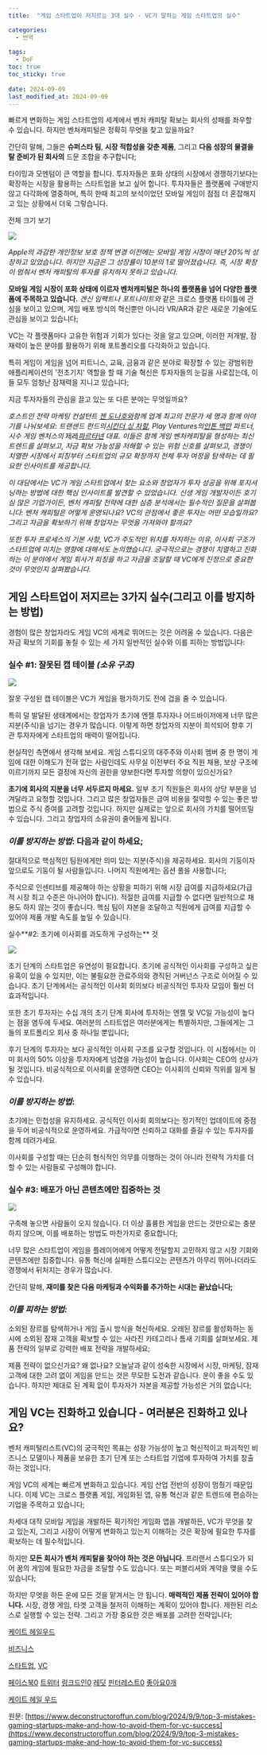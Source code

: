```yaml
---
title:  "게임 스타트업이 저지르는 3대 실수 - VC가 말하는 게임 스타트업의 실수"

categories:
  - 번역
  
tags:
  - DoF
toc: true
toc_sticky: true
 
date: 2024-09-09
last_modified_at: 2024-09-09
---
```

빠르게 변화하는 게임 스타트업의 세계에서 벤처 캐피탈 확보는 회사의 성패를 좌우할 수 있습니다. 하지만 벤처캐피털은 정확히 무엇을 찾고 있을까요?

간단히 말해, 그들은 **슈퍼스타 팀**, **시장 적합성을 갖춘 제품**, 그리고 **다음 성장의 물결을 탈 준비가 된 회사의** 드문 조합을 추구합니다;

타이밍과 모멘텀이 큰 역할을 합니다. 투자자들은 포화 상태의 시장에서 경쟁하기보다는 확장하는 시장을 활용하는 스타트업을 보고 싶어 합니다. 투자자들은 플랫폼에 구애받지 않고 다각화에 열중하며, 특히 한때 최고의 보석이었던 모바일 게임이 점점 더 혼잡해지고 있는 상황에서 더욱 그렇습니다.

전체 크기 보기

![](https://images.squarespace-cdn.com/content/v1/58af450eb3db2b0582612f1d/59acd285-37af-4e08-9bdb-7fcaaaa03a65/US+Market.png)

_Apple의 과감한 개인정보 보호 정책 변경 이전에는 모바일 게임 시장이 매년 20%씩 성장하고 있었습니다. 하지만 지금은 그 성장률이 10분의 1로 떨어졌습니다. 즉, 시장 확장이 멈춰서 벤처 캐피탈의 투자를 유치하지 못하고 있습니다._

**모바일 게임 시장이 포화 상태에 이르자 벤처캐피털은 하나의 플랫폼을 넘어 다양한 플랫폼에 주목하고 있습니다.** _겐신 임팩트나_ _포트나이트와_ 같은 크로스 플랫폼 타이틀에 관심을 보이고 있으며, 게임 배포 방식의 혁신뿐만 아니라 VR/AR과 같은 새로운 기술에도 관심을 보이고 있습니다;

VC는 각 플랫폼마다 고유한 위험과 기회가 있다는 것을 알고 있으며, 이러한 저개발, 잠재력이 높은 분야를 활용하기 위해 포트폴리오를 다각화하고 있습니다.

특히 게임이 게임을 넘어 피트니스, 교육, 금융과 같은 분야로 확장할 수 있는 광범위한 애플리케이션의 '전초기지' 역할을 할 때 기술 혁신은 투자자들의 눈길을 사로잡는데, 이들 모두 엄청난 잠재력을 지니고 있습니다;

지금 투자자들의 관심을 끌고 있는 또 다른 분야는 무엇일까요?

_호스트인 전략 마케팅 컨설턴트_ [_젠 도나호와_](https://www.linkedin.com/in/jenniferdonahoe/)_함께_ _업계 최고의 전문가 세 명과 함께 이야기를 나눠보세요:_ _트랜센드 펀드의_[_시칸더 싱 차할_](https://www.linkedin.com/in/sikander-singh-chahal-95325439/)_,_ [](https://www.linkedin.com/in/antonbackman/)_Play Ventures의_[_안톤 백만_](https://www.linkedin.com/in/antonbackman/) _파트너,_ [](https://www.linkedin.com/in/jerepartanen/)_시수 게임 벤처스의_ 제레[_파르타넨_](https://www.linkedin.com/in/jerepartanen/) _대표. 이들은 함께 게임 벤처캐피탈을 형성하는 최신 트렌드를 살펴보고, 자금 확보 가능성을 저해할 수 있는 위험 신호를 살펴보고, 경쟁이 치열한 시장에서 피칭부터 스타트업의 규모 확장까지 전체 투자 여정을 탐색하는 데 필요한 인사이트를 제공합니다._

_이 대담에서는 VC가 게임 스타트업에서 찾는 요소와 창업자가 투자 성공을 위해 포지셔닝하는 방법에 대한 핵심 인사이트를 발견할 수 있었습니다. 신생 게임 개발자이든 호기심 많은 기업가이든, 벤처 캐피탈 전략에 대한 심층 분석에서는 필수적인 질문을 살펴봅니다: 벤처 캐피털은 어떻게 운영되나요? VC의 관점에서 좋은 투자는 어떤 모습일까요? 그리고 자금을 확보하기 위해 창업자는 무엇을 가져와야 할까요?_

_또한 투자 프로세스의 기본 사항, VC가 주도적인 위치를 차지하는 이유, 이사회 구조가 스타트업에 미치는 영향에 대해서도 논의했습니다. 궁극적으로는 경쟁이 치열하고 진화하는 이 분야에서 게임 회사가 피칭을 하고 자금을 조달할 때 VC에게 진정으로 중요한 것이 무엇인지 살펴봤습니다._

## 게임 스타트업이 저지르는 3가지 실수(그리고 이를 방지하는 방법)

경험이 많은 창업자라도 게임 VC의 세계로 뛰어드는 것은 어려울 수 있습니다. 다음은 자금 확보의 기회를 놓칠 수 있는 세 가지 일반적인 실수와 이를 피하는 방법입니다:

### **실수 #1: 잘못된 캡 테이블 _(소유 구조)_**

![](https://images.squarespace-cdn.com/content/v1/58af450eb3db2b0582612f1d/1725877016458-EAXQMPP1LASVD8OPIXRS/unsplash-image-cqvy_cag4gI.jpg)

잘못 구성된 캡 테이블은 VC가 게임을 평가하기도 전에 겁을 줄 수 있습니다.

특히 덜 발달된 생태계에서는 창업자가 초기에 엔젤 투자자나 어드바이저에게 너무 많은 지분(주식)을 넘기는 경우가 많습니다. 이렇게 하면 창업자의 지분이 희석되어 향후 기관 투자자에게 스타트업의 매력이 떨어집니다.

현실적인 측면에서 생각해 보세요. 게임 스튜디오의 대주주와 이사회 멤버 중 한 명이 게임에 대한 이해도가 전혀 없는 사람인데도 사무실 이전부터 주요 직원 채용, 보상 구조에 이르기까지 모든 결정에 자신의 권한을 양보한다면 투자할 의향이 있으신가요?

**초기에 회사의 지분을 너무 서두르지 마세요.** 일부 초기 직원들은 회사의 상당 부분을 넘겨달라고 요청할 것입니다. 그리고 많은 창업자들은 급여 비용을 절약할 수 있는 좋은 방법으로 주식 증여를 고려할 것입니다. 하지만 실제로는 앞으로 회사의 가치를 떨어뜨릴 수 있습니다. 그리고 창업자의 소유권이 줄어들게 됩니다.

### **_이를 방지하는 방법_: 다음과** 같이 하세요;

절대적으로 핵심적인 팀원에게만 의미 있는 지분(주식)을 제공하세요. 회사의 기둥이자 앞으로도 기둥이 될 사람들입니다. 나머지 직원에게는 옵션 풀을 사용합니다;

주식으로 인센티브를 제공해야 하는 상황을 피하기 위해 시장 급여를 지급하세요(가급적 시장 최고 수준은 아니어야 합니다). 적절한 급여를 지급할 수 없다면 일반적으로 채용도 하지 않는 것이 좋습니다. 핵심 팀이 자본을 조달하고 직원에게 급여를 지급할 수 있어야 제품 개발 속도를 높일 수 있습니다.  
  
실수**#2: 초기에 이사회를 과도하게 구성하는** 것

![](https://images.squarespace-cdn.com/content/v1/58af450eb3db2b0582612f1d/1725875765082-Z04V9WJXPCEFRSROXKRN/unsplash-image-zZ7J5qri6qY.jpg)

초기 단계의 스타트업은 유연성이 필요합니다. 초기에 공식적인 이사회를 구성하고 싶은 유혹이 있을 수 있지만, 이는 불필요한 관료주의와 경직된 거버넌스 구조로 이어질 수 있습니다. 초기 단계에서는 공식적인 이사회 회의보다 비공식적인 투자자 모임이 훨씬 더 효과적입니다.

또한 초기 투자자는 수십 개의 초기 단계 회사에 투자하는 엔젤 및 VC일 가능성이 높다는 점을 염두에 두세요. 여러분의 스타트업은 여러분에게는 특별하지만, 그들에게는 그들의 포트폴리오 회사 중 하나일 뿐입니다;

후기 단계의 투자자는 보다 공식적인 이사회 구조를 요구할 것입니다. 이 시점에서는 이미 회사의 50% 이상을 투자자에게 넘겼을 가능성이 높습니다. 이사회는 CEO의 상사가 될 것입니다. 비공식적으로 이사회를 운영하면 CEO는 이사회의 신뢰와 직위를 잃게 될 수 있습니다.

### _이를 방지하는 방법_: &nbsp;

초기에는 민첩성을 유지하세요. 공식적인 이사회 회의보다는 정기적인 업데이트에 중점을 두어 비공식적으로 운영하세요. 가급적이면 신뢰하고 대화를 즐길 수 있는 투자자를 함께 데려가세요.

이사회를 구성할 때는 단순히 형식적인 의무를 이행하는 것이 아니라 전략적 가치를 더할 수 있는 사람들로 구성해야 합니다.

### **실수 #3: 배포가 아닌 콘텐츠에만 집중하는 것**

![](https://images.squarespace-cdn.com/content/v1/58af450eb3db2b0582612f1d/da59d4b9-4a3d-489b-834e-20033b37c7b2/Screenshot+2024-09-09+at+14.33.17.png)

구축해 놓으면 사람들이 오지 않습니다. 더 이상 훌륭한 게임을 만드는 것만으로는 충분하지 않으며, 이를 배포하는 방법도 마찬가지로 중요합니다;

너무 많은 스타트업이 게임을 플레이어에게 어떻게 전달할지 고민하지 않고 시장 기회와 콘텐츠에만 집중합니다. 유통 혁신에 실패한 스튜디오는 콘텐츠가 아무리 뛰어나더라도 경쟁에서 뒤처지는 경우가 많습니다.

간단히 말해, **재미를 찾은 다음 마케팅과 수익화를 추가하는 시대는 끝났습니다;**

### _이를 피하는 방법:_&nbsp;

소외된 장르를 탐색하거나 게임 출시 방식을 혁신하세요. 오래된 장르를 활성화하는 동시에 소외된 잠재 고객을 확보할 수 있는 사라진 카테고리나 틈새 기회를 살펴보세요. 제품 전략의 일부로 강력한 배포 전략을 개발하세요;

제품 전략이 없으신가요? 왜 없나요? 오늘날과 같이 성숙한 시장에서 시장, 마케팅, 잠재 고객에 대한 고려 없이 게임을 만드는 것은 무모한 도전과 같습니다. 운이 좋을 수도 있습니다. 하지만 제대로 된 계획 없이 투자자가 자본을 제공할 가능성은 거의 없습니다;

## **게임 VC는 진화하고 있습니다 - 여러분은 진화하고 있나요?**

벤처 캐피털리스트(VC)의 궁극적인 목표는 성장 가능성이 높고 혁신적이고 파괴적인 비즈니스 모델이나 제품을 보유한 초기 단계 또는 스타트업 기업에 투자하여 가치를 창출하는 것입니다.

게임 VC의 세계는 빠르게 변화하고 있습니다. 게임 산업 전반의 성장이 멈췄기 때문입니다. 이제 VC는 크로스 플랫폼 게임, 게임화된 앱, 유통 혁신과 같은 트렌드에 편승하는 기업을 주목하고 있습니다;

차세대 대작 모바일 게임을 개발하든 획기적인 게임화 앱을 개발하든, VC가 무엇을 찾고 있는지, 그리고 시장이 어떻게 변화하고 있는지 이해하는 것은 확장에 필요한 투자를 확보하는 데 필수적입니다.

하지만 **모든 회사가 벤처 캐피탈을 찾아야 하는 것은 아닙니다**. 프리랜서 스튜디오가 되어 꿈의 게임에 필요한 자금을 조달할 수도 있습니다. 또는 퍼블리셔와 계약을 맺을 수도 있습니다;

하지만 무엇을 하든 운에 모든 것을 맡겨서는 안 됩니다. **매력적인 제품 전략이 있어야 합니다.** 시장, 경쟁 게임, 타겟 고객을 철저히 이해하는 계획이 있어야 합니다. 제한된 리소스로 실행할 수 있는 전략. 그리고 가장 중요한 것은 배포를 고려한 전략입니다;

[케이트 헤일우드](https://www.deconstructoroffun.com/blog?author=64fac051cc1f4641a7e24254)

[비즈니스](https://www.deconstructoroffun.com/blog/category/Business)

[스타트업](https://www.deconstructoroffun.com/blog/tag/startup), [VC](https://www.deconstructoroffun.com/blog/tag/VC)

[페이스북0](https://www.facebook.com/sharer/sharer.php?u=https%3A%2F%2Fwww.deconstructoroffun.com%2Fblog%2F2024%2F9%2F9%2Ftop-3-mistakes-gaming-startups-make-and-how-to-avoid-them-for-vc-success) [트위터](https://twitter.com/intent/tweet?url=https%3A%2F%2Fwww.deconstructoroffun.com%2Fblog%2F2024%2F9%2F9%2Ftop-3-mistakes-gaming-startups-make-and-how-to-avoid-them-for-vc-success&text=Getting+VC+funding+in+gaming+can+be+a+make-or-break+moment+for+any+startup.+But+with+so+many+moving+parts%2C+...) [링크드인0](https://www.linkedin.com/shareArticle?mini=true&source=Deconstructor+of+Fun&summary=Getting+VC+funding+in+gaming+can+be+a+make-or-break+moment+for+any+startup.+But+with+so+many+moving+parts%2C+...&url=https%3A%2F%2Fwww.deconstructoroffun.com%2Fblog%2F2024%2F9%2F9%2Ftop-3-mistakes-gaming-startups-make-and-how-to-avoid-them-for-vc-success) [레딧](https://www.reddit.com/submit?url=https%3A%2F%2Fwww.deconstructoroffun.com%2Fblog%2F2024%2F9%2F9%2Ftop-3-mistakes-gaming-startups-make-and-how-to-avoid-them-for-vc-success) [핀터레스트0](https://www.pinterest.com/pin/create/link/?description=Getting+VC+funding+in+gaming+can+be+a+make-or-break+moment+for+any+startup.+But+with+so+many+moving+parts%2C+...&media=https://images.squarespace-cdn.com/content/v1/58af450eb3db2b0582612f1d/1725877982931-76AB8GW7PMZE57HTL2TD/unsplash-image-fru_EXsqsp4.jpg&url=https%3A%2F%2Fwww.deconstructoroffun.com%2Fblog%2F2024%2F9%2F9%2Ftop-3-mistakes-gaming-startups-make-and-how-to-avoid-them-for-vc-success) [좋아요0개](#)

[](https://www.deconstructoroffun.com/blog?author=64fac051cc1f4641a7e24254)

[케이트 헤일 우드](https://www.deconstructoroffun.com/blog?author=64fac051cc1f4641a7e24254)

원문: [https://www.deconstructoroffun.com/blog/2024/9/9/top-3-mistakes-gaming-startups-make-and-how-to-avoid-them-for-vc-success](https://www.deconstructoroffun.com/blog/2024/9/9/top-3-mistakes-gaming-startups-make-and-how-to-avoid-them-for-vc-success)